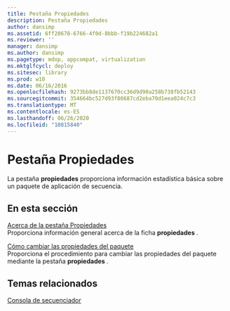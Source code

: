 ```yaml
---
title: Pestaña Propiedades
description: Pestaña Propiedades
author: dansimp
ms.assetid: 6ff20678-6766-4f0d-8bbb-f19b224682a1
ms.reviewer: ''
manager: dansimp
ms.author: dansimp
ms.pagetype: mdop, appcompat, virtualization
ms.mktglfcycl: deploy
ms.sitesec: library
ms.prod: w10
ms.date: 06/16/2016
ms.openlocfilehash: 9273bb8de1137670cc36d9d90a258b738fb52143
ms.sourcegitcommit: 354664bc527d93f80687cd2eba70d1eea024c7c3
ms.translationtype: MT
ms.contentlocale: es-ES
ms.lasthandoff: 06/26/2020
ms.locfileid: "10815840"
---
```

# Pestaña Propiedades


La pestaña **propiedades** proporciona información estadística básica sobre un paquete de aplicación de secuencia.

## En esta sección


<a href="" id="about-the-properties-tab"></a>[Acerca de la pestaña Propiedades](about-the-properties-tab.md)  
Proporciona información general acerca de la ficha **propiedades** .

<a href="" id="how-to-change-package-properties"></a>[Cómo cambiar las propiedades del paquete](how-to-change-package-properties.md)  
Proporciona el procedimiento para cambiar las propiedades del paquete mediante la pestaña **propiedades** .

## Temas relacionados


[Consola de secuenciador](sequencer-console.md)

 

 





